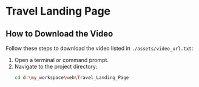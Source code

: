 # Travel Landing Page

## How to Download the Video

Follow these steps to download the video listed in `./assets/video_url.txt`:

1. Open a terminal or command prompt.
2. Navigate to the project directory:
   ```bash
   cd d:\my_workspace\web\Travel_Landing_Page